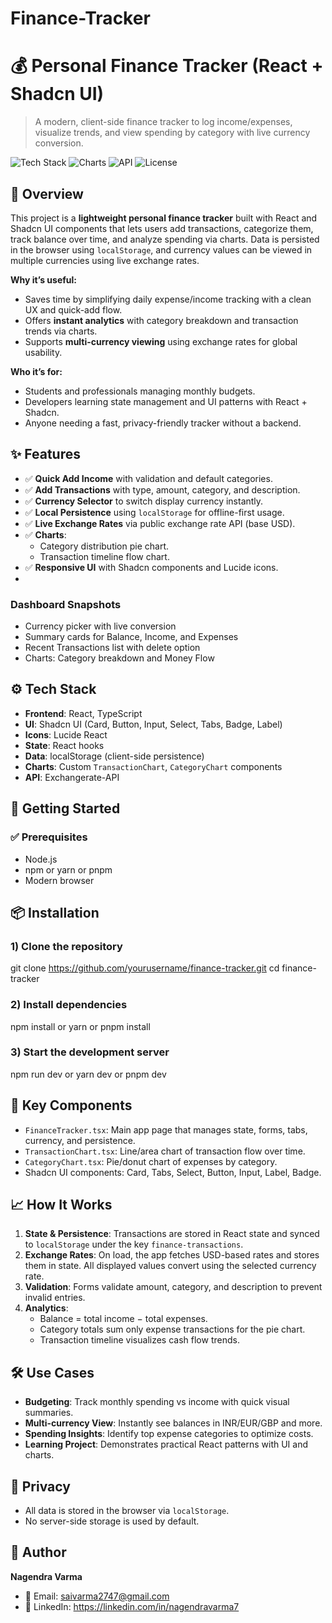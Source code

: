 # Finance-Tracker

# 💰 Personal Finance Tracker (React + Shadcn UI)
> A modern, client-side finance tracker to log income/expenses, visualize trends, and view spending by category with live currency conversion.

![Tech Stack](https://img.shields.io/badge/Tech-React|TypeScript|Shadcn_UI|Vite-blue)
![Charts](https://img.shields.io/badge/Charts-Custom_Charts|Category_Chart|Transaction_Chart-purple)
![API](https://img.shields.io/badge/API-Exchange_Rates_API-orange)
![License](https://img.shields.io/badge/License-MIT-green)

## 📌 Overview
This project is a **lightweight personal finance tracker** built with React and Shadcn UI components that lets users add transactions, categorize them, track balance over time, and analyze spending via charts. Data is persisted in the browser using `localStorage`, and currency values can be viewed in multiple currencies using live exchange rates.  

**Why it’s useful:**
- Saves time by simplifying daily expense/income tracking with a clean UX and quick-add flow.  
- Offers **instant analytics** with category breakdown and transaction trends via charts.  
- Supports **multi-currency viewing** using exchange rates for global usability.  

**Who it’s for:**
- Students and professionals managing monthly budgets.  
- Developers learning state management and UI patterns with React + Shadcn.  
- Anyone needing a fast, privacy-friendly tracker without a backend.  

## ✨ Features
- ✅ **Quick Add Income** with validation and default categories.  
- ✅ **Add Transactions** with type, amount, category, and description.  
- ✅ **Currency Selector** to switch display currency instantly.  
- ✅ **Local Persistence** using `localStorage` for offline-first usage.  
- ✅ **Live Exchange Rates** via public exchange rate API (base USD).  
- ✅ **Charts**:  
  - Category distribution pie chart.  
  - Transaction timeline flow chart.  
- ✅ **Responsive UI** with Shadcn components and Lucide icons.
- 

### Dashboard Snapshots
- Currency picker with live conversion  
- Summary cards for Balance, Income, and Expenses  
- Recent Transactions list with delete option  
- Charts: Category breakdown and Money Flow  


## ⚙️ Tech Stack
- **Frontend**: React, TypeScript  
- **UI**: Shadcn UI (Card, Button, Input, Select, Tabs, Badge, Label)  
- **Icons**: Lucide React  
- **State**: React hooks 
- **Data**: localStorage (client-side persistence)  
- **Charts**: Custom `TransactionChart`, `CategoryChart` components  
- **API**: Exchangerate-API

## 🚀 Getting Started

### ✅ Prerequisites
- Node.js   
- npm or yarn or pnpm  
- Modern browser

## 📦 Installation

### 1) Clone the repository
git clone https://github.com/yourusername/finance-tracker.git
cd finance-tracker

### 2) Install dependencies
npm install
 or
yarn
 or
pnpm install

### 3) Start the development server
npm run dev
 or
yarn dev
 or
pnpm dev



## 🧩 Key Components

- `FinanceTracker.tsx`: Main app page that manages state, forms, tabs, currency, and persistence.  
- `TransactionChart.tsx`: Line/area chart of transaction flow over time.  
- `CategoryChart.tsx`: Pie/donut chart of expenses by category.  
- Shadcn UI components: Card, Tabs, Select, Button, Input, Label, Badge.  

## 📈 How It Works

1. **State & Persistence**: Transactions are stored in React state and synced to `localStorage` under the key `finance-transactions`.  
2. **Exchange Rates**: On load, the app fetches USD-based rates and stores them in state. All displayed values convert using the selected currency rate.  
3. **Validation**: Forms validate amount, category, and description to prevent invalid entries.  
4. **Analytics**:  
   - Balance = total income − total expenses.  
   - Category totals sum only expense transactions for the pie chart.  
   - Transaction timeline visualizes cash flow trends.

## 🛠️ Use Cases

- **Budgeting**: Track monthly spending vs income with quick visual summaries.  
- **Multi-currency View**: Instantly see balances in INR/EUR/GBP and more.  
- **Spending Insights**: Identify top expense categories to optimize costs.  
- **Learning Project**: Demonstrates practical React patterns with UI and charts.

## 🔐 Privacy

- All data is stored in the browser via `localStorage`.  
- No server-side storage is used by default.

## 🙌 Author
**Nagendra Varma**  
- 📧 Email: saivarma2747@gmail.com 
- 🔗 LinkedIn: https://linkedin.com/in/nagendravarma7
